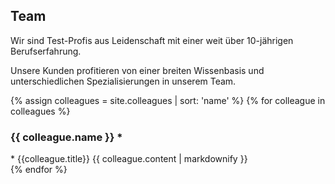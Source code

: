 ## Team

Wir sind Test-Profis aus Leidenschaft mit einer weit über 10-jährigen Berufserfahrung.

Unsere Kunden profitieren von einer breiten Wissenbasis und 
unterschiedlichen Spezialisierungen in unserem Team.

{% assign colleagues = site.colleagues | sort: 'name' %}
{% for colleague in colleagues %}
  <div class="colleague">
    <h3 class="name">{{ colleague.name }} *</h3> 
    <span class="title">* {{colleague.title}}</span>
    {{ colleague.content | markdownify }}
  </div>
{% endfor %}
